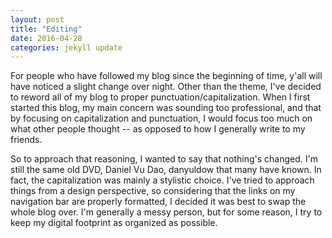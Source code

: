 ```yaml
---
layout: post
title: "Editing"
date: 2016-04-28
categories: jekyll update
---
```


For people who have followed my blog since the beginning of time, y'all will have noticed a slight change over night. Other than the theme, I've decided to reword all of my blog to proper punctuation/capitalization. When I first started this blog, my main concern was sounding too professional, and that by focusing on capitalization and punctuation, I would focus too much on what other people thought -- as opposed to how I generally write to my friends.

So to approach that reasoning, I wanted to say that nothing's changed. I'm still the same old DVD, Daniel Vu Dao, danyuldow that many have known. In fact, the capitalization was mainly a stylistic choice. I've tried to approach things from a design perspective, so considering that the links on my navigation bar are properly formatted, I decided it was best to swap the whole blog over. I'm generally a messy person, but for some reason, I try to keep my digital footprint as organized as possible. 
